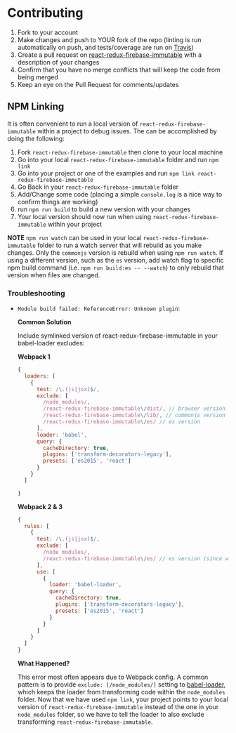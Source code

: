 # Contributing

1. Fork to your account
2. Make changes and push to YOUR fork of the repo (linting is run automatically on push, and tests/coverage are run on [Travis](https://travis-ci.org/prescottprue/react-redux-firebase-immutable))
3. Create a pull request on [react-redux-firebase-immutable](https://github.com/prescottprue/react-redux-firebase) with a description of your changes
4. Confirm that you have no merge conflicts that will keep the code from being merged
5. Keep an eye on the Pull Request for comments/updates


## NPM Linking

It is often convenient to run a local version of `react-redux-firebase-immutable` within a project to debug issues. The can be accomplished by doing the following:

1. Fork `react-redux-firebase-immutable` then clone to your local machine
1. Go into your local `react-redux-firebase-immutable` folder and run `npm link`
1. Go into your project or one of the examples and run `npm link react-redux-firebase-immutable`
1. Go Back in your `react-redux-firebase-immutable` folder
1. Add/Change some code (placing a simple `console.log` is a nice way to confirm things are working)
1. run `npm run build` to build a new version with your changes
1. Your local version should now run when using `react-redux-firebase-immutable` within your project

**NOTE**
`npm run watch` can be used in your local `react-redux-firebase-immutable` folder to run a watch server that will rebuild as you make changes. Only the `commonjs` version is rebuild when using `npm run watch`. If using a different version, such as the `es` version, add watch flag to specific npm build command (i.e. `npm run build:es -- --watch`) to only rebuild that version when files are changed.

### Troubleshooting

* `Module build failed: ReferenceError: Unknown plugin`:

  **Common Solution**

  Include symlinked version of react-redux-firebase-immutable in your babel-loader excludes:

  **Webpack 1**

  ```js
  {
    loaders: [
      {
        test: /\.(js|jsx)$/,
        exclude: [
          /node_modules/,
          /react-redux-firebase-immutable\/dist/, // browser version (most common in Webpack 1)
          /react-redux-firebase-immutable\/lib/, // commonjs version
          /react-redux-firebase-immutable\/es/ // es version
        ],
        loader: 'babel',
        query: {
          cacheDirectory: true,
          plugins: ['transform-decorators-legacy'],
          presets: ['es2015', 'react']
        }
      }
    ]

  }
  ```

  **Webpack 2 & 3**

  ```js
  {
    rules: [
      {
        test: /\.(js|jsx)$/,
        exclude: [
          /node_modules/,
          /react-redux-firebase-immutable\/es/ // es version (since webpack 2/3 uses module field of package.json)
        ],
        use: [
          {
            loader: 'babel-loader',
            query: {
              cacheDirectory: true,
              plugins: ['transform-decorators-legacy'],
              presets: ['es2015', 'react']
            }
          }
        ]
      }
    ]
  }
  ```

  **What Happened?**

  This error most often appears due to Webpack config. A common pattern is to provide `exclude: [/node_modules/]` setting to [babel-loader](https://github.com/babel/babel-loader), which keeps the loader from transforming code within the `node_modules` folder. Now that we have used `npm link`, your project points to your local version of `react-redux-firebase-immutable` instead of the one in your `node_modules` folder, so we have to tell the loader to also exclude transforming `react-redux-firebase-immutable`.
